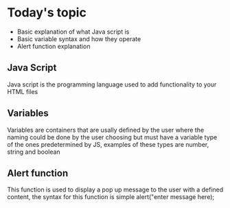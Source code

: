 # Today's topic
+ Basic explanation of what Java script is 
+ Basic variable syntax and how they operate 
+ Alert function explanation
## Java Script
Java script is the programming language used to add functionality to your HTML files
## Variables 
Variables are containers that are usally defined by the user where the naming could be done by the user choosing but must have a variable type of the ones predetermined by JS, examples of these types are number, string and boolean 
## Alert function
This function is used to display a pop up message to the user with a defined content, the syntax for this function is simple alert("enter message here);